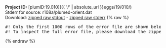 **Project ID:** [plumID:19.010]({{ '/' | absolute_url }}eggs/19/010/)  
Stderr for source:  r108a/plumed-orient.dat   
Download: [zipped raw stdout](plumed-orient.dat.plumed_master.stdout.txt.zip) - [zipped raw stderr](plumed-orient.dat.plumed_master.stderr.txt.zip) 
{% raw %}
<pre>
#! Only the first 1000 rows of the error file are shown below
#! To inspect the full error file, please download the zipped raw stderr file above
</pre>
{% endraw %}
